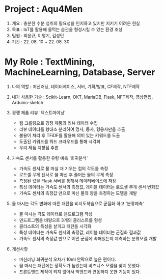 # Project : Aqu4Men
1. 개요 : 충분한 수분 섭취의 필요성을 인지하고 있지만 지키기 어려운 현실        
2. 목표 : IoT를 활용해 물먹는 습관을 형성시킬 수 있는 환경 조성
3. 팀원 : 최윤규, 이명기, 김성민
4. 기간 : 22. 08. 10 ~ 22. 08. 30

# My Role : TextMining, MachineLearning, Database, Server
1. 나의 역할 : 머신러닝, 데이터베이스, 서버, 기획/발표, CF제작, NTF제작

2. 내가 사용한 기술 : Scikit-Learn, OKT, MariaDB, Flask, NFT제작, 영상편집, Arduino-sketch

3. 경쟁 제품 리뷰 '텍스트마이닝'
    - 웹 크롤링으로 경쟁 제품의 리뷰 데이터 수집
    - 리뷰 데이터를 형태소 분리하여 명사, 동사, 형용사만을 추출
    - 불용어 처리 후 TFiDF를 활용해 의미 있는 키워드를 도출
    - 도출된 키워드를 워드 크라우드를 통해 시각화
    - 우리 제품 지향점 추론

4. 가속도 센서를 활용한 유량 예측 '회귀분석'
    - 가속도 센서로 물 마실 때 기우는 컵의 각도를 측정
    - 로드셀 무게 센서로 물 마신 후 줄어든 물의 무게 측정
    - 측정된 값을 Flask 서버를 통해서 데이터베이스에 저장
    - 특성 데이터는 가속도 센서의 측정값, 레이블 데이터는 로드셀 무게 센서 변화값
    - 가속도 센서의 측정값 만으로 마신 물의 양을 측정하는 모델을 개발

5. 물 마시는 각도 변화에 따른 패턴을 비지도학습으로 군집화 하고 '분류예측'
    - 물 마시는 각도 데이터로 덴드로그램 작성
    - 덴드로그램을 바탕으로 3개의 클러스트를 형성
    - 클러스트의 특성을 살피고 패턴을 시각화
    - 특성 데이터는 가속도 센서의 측정값, 레이블 데이터는 군집화 결과값
    - 가속도 센서의 측정값 만으로 어떤 군집에 속해있는지 예측하는 분류모델 개발

6. 개선사항
    - 머신러닝 회귀분석 오차가 10ml 안팍으로 높은 편이다.
    - 물 마시는 패턴에는 정확도가 높았는데 비즈니스 모델을 찾지 못했다.
    - 프론트엔드 제작이 되지 않아서 백엔드와 연동하지 못한 기능이 있다.